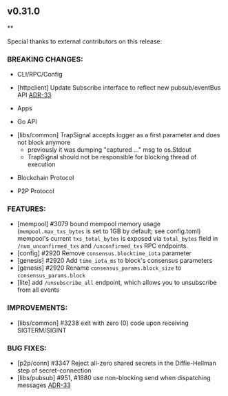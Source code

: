 ## v0.31.0

**

Special thanks to external contributors on this release:

### BREAKING CHANGES:

* CLI/RPC/Config
- [httpclient] Update Subscribe interface to reflect new pubsub/eventBus API [ADR-33](https://github.com/tendermint/tendermint/blob/develop/docs/architecture/adr-033-pubsub.md)

* Apps

* Go API
- [libs/common] TrapSignal accepts logger as a first parameter and does not block anymore
  * previously it was dumping "captured ..." msg to os.Stdout
  * TrapSignal should not be responsible for blocking thread of execution

* Blockchain Protocol

* P2P Protocol

### FEATURES:
- [mempool] \#3079 bound mempool memory usage (`mempool.max_txs_bytes` is set to 1GB by default; see config.toml)
  mempool's current `txs_total_bytes` is exposed via `total_bytes` field in
  `/num_unconfirmed_txs` and `/unconfirmed_txs` RPC endpoints.
- [config] \#2920 Remove `consensus.blocktime_iota` parameter
- [genesis] \#2920 Add `time_iota_ms` to block's consensus parameters
- [genesis] \#2920 Rename `consensus_params.block_size` to `consensus_params.block`
- [lite] add `/unsubscribe_all` endpoint, which allows you to unsubscribe from all events

### IMPROVEMENTS:
- [libs/common] \#3238 exit with zero (0) code upon receiving SIGTERM/SIGINT

### BUG FIXES:

- [p2p/conn] \#3347 Reject all-zero shared secrets in the Diffie-Hellman step of secret-connection
- [libs/pubsub] \#951, \#1880 use non-blocking send when dispatching messages [ADR-33](https://github.com/tendermint/tendermint/blob/develop/docs/architecture/adr-033-pubsub.md)
